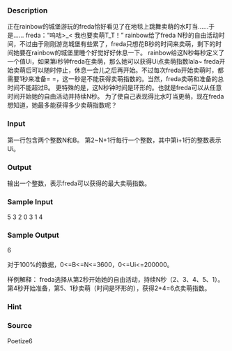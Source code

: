
### Description
正在rainbow的城堡游玩的freda恰好看见了在地毯上跳舞卖萌的水叮当……于是……
freda：“呜咕>_< 我也要卖萌T_T！”
rainbow给了freda N秒的自由活动时间，不过由于刚刚游览城堡有些累了，freda只想花B秒的时间来卖萌，剩下的时间她要在rainbow的城堡里睡个好觉好好休息一下。
rainbow给这N秒每秒定义了一个值Ui，如果第i秒钟freda在卖萌，那么她可以获得Ui点卖萌指数lala~
freda开始卖萌后可以随时停止，休息一会儿之后再开始。不过每次freda开始卖萌时，都需要1秒来准备= =，这一秒是不能获得卖萌指数的。当然，freda卖萌和准备的总时间不能超过B。
更特殊的是，这N秒钟时间是环形的。也就是freda可以从任意时间开始她的自由活动并持续N秒。
为了使自己表现得比水叮当更萌，现在freda想知道，她最多能获得多少卖萌指数呢？

### Input
第一行包含两个整数N和B。
第2~N+1行每行一个整数，其中第i+1行的整数表示Ui。

### Output
输出一个整数，表示freda可以获得的最大卖萌指数。

### Sample Input
5 3
2
0
3
1
4

### Sample Output
6

对于100%的数据，0<=B<=N<=3600，0<=Ui<=200000。

样例解释：
freda选择从第2秒开始她的自由活动，持续N秒（2、3、4、5、1）。第4秒开始准备，第5、1秒卖萌（时间是环形的），获得2+4=6点卖萌指数。

### Hint

### Source
Poetize6